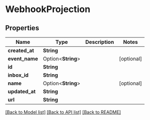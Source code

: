 # WebhookProjection

## Properties

Name | Type | Description | Notes
------------ | ------------- | ------------- | -------------
**created_at** | **String** |  | 
**event_name** | Option<**String**> |  | [optional]
**id** | **String** |  | 
**inbox_id** | **String** |  | 
**name** | Option<**String**> |  | [optional]
**updated_at** | **String** |  | 
**url** | **String** |  | 

[[Back to Model list]](../README#documentation-for-models) [[Back to API list]](../README#documentation-for-api-endpoints) [[Back to README]](../README)


